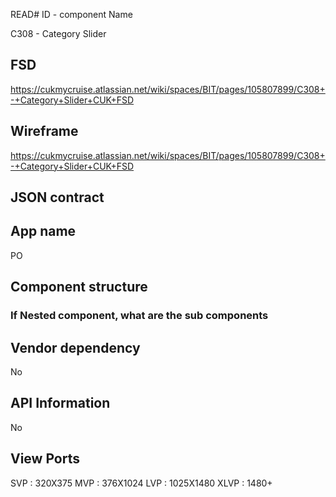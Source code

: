 READ# ID - component Name

C308 - Category Slider

## FSD

https://cukmycruise.atlassian.net/wiki/spaces/BIT/pages/105807899/C308+-+Category+Slider+CUK+FSD

## Wireframe

https://cukmycruise.atlassian.net/wiki/spaces/BIT/pages/105807899/C308+-+Category+Slider+CUK+FSD
## JSON contract

<!-- https://lion.app.box.com/files/0/f/18406826119/1/f_142182934268 -->

## App name

PO

## Component structure



### If Nested component, what are the sub components


## Vendor dependency
No

## API Information
No

## View Ports
SVP : 320X375
MVP : 376X1024
LVP : 1025X1480
XLVP : 1480+ 